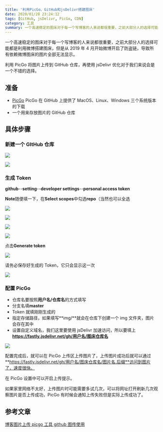 ```yaml
---
title: '利用PicGo、GitHub和jsDelivr搭建图床'
date: 2020/01/28 23:24:12
tags: [GitHub, jsDelivr, PicGo, CDN]
category: 工具
summary: 一个高速稳定的图床对于每一个写博客的人来说都很重要，之前大部分人的选择可能都是利用微博搭建图床，但是从2019年4月开始微博开启了防盗链，导致所有依赖微博图床的图片全部无法显示。利用PicGo将图片上传到GitHub仓库，再使用jsDelivr优化对于我们来说会是一个不错的选择。
---
```


一个高速稳定的图床对于每一个写博客的人来说都很重要，之前大部分人的选择可能都是利用微博搭建图床，但是从 2019 年 4 月开始微博开启了防盗链，导致所有依赖微博图床的图片全部无法显示。

利用 PicGo 将图片上传到 GitHub 仓库，再使用 jsDelivr 优化对于我们来说会是一个不错的选择。

## 准备

- [PicGo](https://github.com/Molunerfinn/PicGo) PicGo 在 GitHub 上提供了 MacOS、Linux、Windows 三个系统版本的下载
- 一个用来存放图片的 GitHub 仓库

## 具体步骤

### 新建一个 GItHub 仓库

![](https://fastly.jsdelivr.net/gh/qiyuor2/blog-image/img/newrepo.png)

![](https://fastly.jsdelivr.net/gh/qiyuor2/blog-image/img/nreponame.png)

### 生成 Token

**github**--**setting**--**developer settings**--**personal access token**

**Note**随便填一下，在**Select scopes**中勾选**repo**（当然也可以全选

![](https://fastly.jsdelivr.net/gh/qiyuor2/blog-image/img/settingnewtoken.png)

![](https://fastly.jsdelivr.net/gh/qiyuor2/blog-image/img/newtokendevset.png)

![](https://fastly.jsdelivr.net/gh/qiyuor2/blog-image/img/settokenlist.png)

![](https://fastly.jsdelivr.net/gh/qiyuor2/blog-image/img/settokenselect.png)

点击**Generate token**

![](https://fastly.jsdelivr.net/gh/qiyuor2/blog-image/img/finishgithubtoken.png)

请务必保存好生成的 Token，它只会显示这一次

![](https://fastly.jsdelivr.net/gh/qiyuor2/blog-image/img/finishgithubtoken02.png)

### 配置 PicGo

- 仓库名要按照**用户名/仓库名**的方式填写
- 分支名填**master**
- Token 就填刚刚生成的
- 指定存储路径，如果填写**img/**就会在仓库下创建一个 img 文件夹，图片会存在其中
- 设置自定义域名，我们这里要使用 jsDelivr 加速访问，所以要填上**https://fastly.jsdelivr.net/gh/用户名/图床仓库名**

![](https://fastly.jsdelivr.net/gh/qiyuor2/blog-image/img/picgoconfig.png)

配置完成后，就可以在 PicGo 上传区上传图片了，上传图片成功后就可以通过**https://fastly.jsdelivr.net/gh/用户名/图床仓库名/图片名.后缀**访问到图片了，速度很快。

在 PicGo 设置中可以开启上传提示。

如果家里网络不太好，上传图片时可能需要多试几次，可以将网址打开刷新几次观察图片是否上传成功，PicGo 有时候会通知上传失败但是实际上传成功了。

## 参考文章

[博客图片上传 picgo 工具 github 图传使用](https://removeif.github.io/removeif-demo/theme/博客图片上传picgo工具github图传使用.html)
